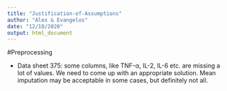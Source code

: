 ```yaml
---
title: "Justification-of-Assumptions"
author: "Alex & Evangelos"
date: "12/18/2020"
output: html_document
---
```


#Preprocessing
+ Data sheet 375: some columns, like TNF-α, IL-2, IL-6 etc. are missing a lot of values. We need to come up with an appropriate solution. Mean imputation may be acceptable in some cases, but definitely not all. 